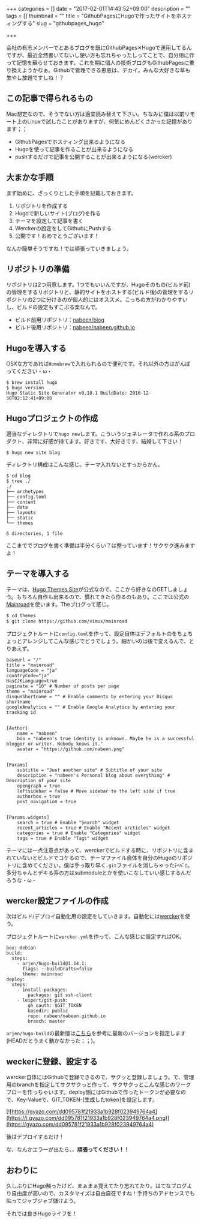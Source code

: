 +++
categories = []
date = "2017-02-01T14:43:52+09:00"
description = ""
tags = []
thumbnail = ""
title = "GithubPagesにHugoで作ったサイトをホスティングする"
slug = "githubpages_hugo"

+++

会社の有志メンバーでとあるブログを既にGithubPages✕Hugoで運用してるんですが、最近全然書いてないし使い方も忘れちゃったしってことで、自分用に作って記憶を蘇らせておきます。これを期に個人の技術ブログもGithubPagesに乗り換えようかなぁ。Githubで管理できる恩恵は、デカイ。みんな大好きな草も生やし放題ですしね！？

<!-- more -->

## この記事で得られるもの
Mac想定なので、そうでない方は適宜読み替えて下さい。ちなみに僕は以前リモート上のLinuxで試したことがありますが、何気にめんどくさかった記憶があります；；

* GithubPagesでホスティング出来るようになる
* Hugoを使って記事を作ることが出来るようになる
* pushするだけで記事を公開することが出来るようになる(wercker)

## 大まかな手順
まず始めに、ざっくりとした手順を記載しておきます。

1. リポジトリを作成する
1. Hugoで新しいサイト(ブログ)を作る
1. テーマを設定して記事を書く
1. Werckerの設定をしてGithubにPushする
1. 公開です！おめでとうございます！

なんか簡単そうですね！では頑張っていきましょう。

## リポジトリの準備
リポジトリは2つ用意します。1つでもいいんですが、Hugoそのもの(ビルド前)の管理をするリポジトリと、静的サイトをホストする(ビルド後)の管理をするリポジトリの2つに分けるのが個人的にはオススメ。こっちの方がわかりやすいし、ビルドの設定もすこぶる楽なんで。

* ビルド前用リポジトリ：[nabeen/blog](https://github.com/nabeen/blog)
* ビルド後用リポジトリ：[nabeen/nabeen.github.io](https://github.com/nabeen/nabeen.github.io)

## Hugoを導入する
OSXな方であれば`Homebrew`で入れられるので便利です。それ以外の方はがんばってください・ω・

```
$ brew install hugo
$ hugo version
Hugo Static Site Generator v0.18.1 BuildDate: 2016-12-30T02:12:41+09:00
```

## Hugoプロジェクトの作成
適当なディレクトリで`hugo new`します。こういうジェネレータで作れる系のプロダクト、非常に好感が持てます。好きです、大好きです、結婚して下さい！

```
$ hugo new site blog
```

ディレクトリ構成はこんな感じ。テーマ入れないとすっからかん。

```
$ cd blog
$ tree ./
./
├── archetypes
├── config.toml
├── content
├── data
├── layouts
├── static
└── themes

6 directories, 1 file
```

ここまででブログを書く準備は半分くらい？は整っています！サクサク進みますよ！

## テーマを導入する
テーマは、[Hugo Themes Site](http://themes.gohugo.io/)が公式なので、ここから好きなのGETしましょう。もちろん自作も出来るので、慣れてきたら作るのもあり。ここでは公式の[Mainroad](http://themes.gohugo.io/mainroad/)を使います。Theブログって感じ。

```bash
$ cd themes
$ git clone https://github.com/vimux/mainroad
```

プロジェクトルートに`config.toml`を作って、設定自体はデフォルトのをちょちょっとアレンジしてこんな感じでどうでしょう。細かいのは後で変えるんで、とりあえず。

```
baseurl = "/"
title = "mainroad"
languageCode = "ja"
countryCode="ja"
HasCJKLanguage=true
paginate = "10" # Number of posts per page
theme = "mainroad"
disqusShortname = "" # Enable comments by entering your Disqus shortname
googleAnalytics = "" # Enable Google Analytics by entering your tracking id


[Author]
    name = "nabeen"
    bio = "nabeen's true identity is unknown. Maybe he is a successful blogger or writer. Nobody knows it."
    avatar = "https://github.com/nabeen.png"


[Params]
    subtitle = "Just another site" # Subtitle of your site
    description = "nabeen's Personal blog about everything" # Description of your site
    opengraph = true
    leftsidebar = false # Move sidebar to the left side if true
    authorbox = true
    post_navigation = true


[Params.widgets]
    search = true # Enable "Search" widget
    recent_articles = true # Enable "Recent arcticles" widget
    categories = true # Enable "Categories" widget
    tags = true # Enable "Tags" widget
```

テーマには一点注意点があって、werckerでビルドする時に、リポジトリに含まれていないとビルドでコケるので、テーマファイル自体を自分のHugoのリポジトリに含めてください。僕は手っ取り早く`.git`ファイルを消しちゃったﾃﾍﾍﾟﾛ。多分ちゃんとデキる系の方はsubmoduleとかを使いこなしていい感じするんだろうな・ω・

## wercker設定ファイルの作成
次はビルド/デプロイ自動化用の設定をしていきます。自動化には[wercker](https://app.wercker.com/)を使う。

プロジェクトルートに`wercker.yml`を作って、こんな感じに設定すればOK。

```
box: debian
build:
  steps:
    - arjen/hugo-build@1.14.1:
      flags: --buildDrafts=false
      theme: mainroad
deploy:
  steps:
    - install-packages:
        packages: git ssh-client
    - leipert/git-push:
        gh_oauth: $GIT_TOKEN
        basedir: public
        repo: nabeen/nabeen.github.io
        branch: master
```

`arjen/hugo-build`の最新版は[こちら](https://github.com/ArjenSchwarz/wercker-step-hugo-build/releases)を参考に最新のバージョンを指定します(HEADだとうまく動かなかった；；)。

## weckerに登録、設定する
wercker自体にはGithubで登録できるので、サクッと登録しましょう。で、管理用のbranchを指定してサクサクっと作って、サクサクっとこんな感じのワークフローを作っちゃいます。deploy側にはGithubで作ったトークンが必要なので、Key-Valueで、GIT_TOKEN-[生成したtoken]を設定します。

[![https://gyazo.com/dd095781f21933a1b928f023949764a4](https://i.gyazo.com/dd095781f21933a1b928f023949764a4.png)](https://gyazo.com/dd095781f21933a1b928f023949764a4)

後はデプロイするだけ！

な、なんかエラーが出たら、、**頑張ってください！！**

## おわりに
久しぶりにHugo触ったけど、まぁまぁ覚えてたり忘れてたり。はてなブログより自由度が高いので、カスタマイズは自由自在ですね！手持ちのアドセンスでも貼ってジャブジャブ儲けよう。

それでは良きHugoライフを！
